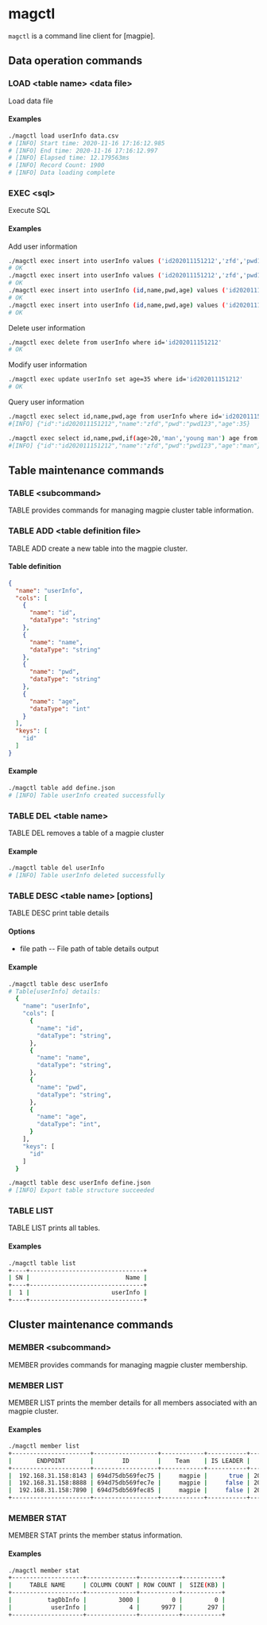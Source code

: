 magctl
========

`magctl` is a command line client for [magpie].



## Data operation commands

### LOAD  \<table name\> \<data file\>

Load data file

#### Examples

```bash
./magctl load userInfo data.csv
# [INFO] Start time: 2020-11-16 17:16:12.985 
# [INFO] End time: 2020-11-16 17:16:12.997 
# [INFO] Elapsed time: 12.179563ms 
# [INFO] Record Count: 1900 
# [INFO] Data loading complete 
```

### EXEC \<sql\>

Execute SQL

#### Examples

Add user information

```bash
./magctl exec insert into userInfo values ('id202011151212','zfd','pwd123',32)
# OK
./magctl exec insert into userInfo values ('id202011151212','zfd','pwd123',32),('id202011151215','lm','pwd456',31)
# OK
./magctl exec insert into userInfo (id,name,pwd,age) values ('id202011151212','zfd','pwd123',32)
# OK
./magctl exec insert into userInfo (id,name,pwd,age) values ('id202011151212','zfd','pwd123',32),('id202011151215','lm','pwd456',31)
# OK
```

Delete user information

```bash
./magctl exec delete from userInfo where id='id202011151212'
# OK
```

Modify user information

```bash
./magctl exec update userInfo set age=35 where id='id202011151212'
# OK
```


Query user information

```bash
./magctl exec select id,name,pwd,age from userInfo where id='id202011151212'
#[INFO] {"id":"id202011151212","name":"zfd","pwd":"pwd123","age":35} 

./magctl exec select id,name,pwd,if(age>20,'man','young man') age from userInfo where id='id202011151212'
#[INFO] {"id":"id202011151212","name":"zfd","pwd":"pwd123","age":"man"} 

```

## Table maintenance commands

### TABLE \<subcommand\>

TABLE provides commands for managing magpie cluster table information.

### TABLE ADD \<table definition file\>

TABLE ADD create a new table into the magpie cluster.

#### Table definition

```json
{
  "name": "userInfo",
  "cols": [
    {
      "name": "id",
      "dataType": "string"
    },
    {
      "name": "name",
      "dataType": "string"
    },
    {
      "name": "pwd",
      "dataType": "string"
    },
    {
      "name": "age",
      "dataType": "int"
    }
  ],
  "keys": [
    "id"
  ]
}
```

#### Example

```bash
./magctl table add define.json
# [INFO] Table userInfo created successfully
```

### TABLE DEL \<table name\>

TABLE DEL removes a table of a magpie cluster

#### Example

```bash
./magctl table del userInfo
# [INFO] Table userInfo deleted successfully
```

### TABLE DESC \<table name\> [options]

TABLE DESC print table details


#### Options

- file path -- File path of table details output

#### Example

```bash
./magctl table desc userInfo
# Table[userInfo] details:
  {
    "name": "userInfo",
    "cols": [
      {
        "name": "id",
        "dataType": "string",
      },
      {
        "name": "name",
        "dataType": "string",
      },
      {
        "name": "pwd",
        "dataType": "string",
      },
      {
        "name": "age",
        "dataType": "int",
      }
    ],
    "keys": [
      "id"
    ]
  }

./magctl table desc userInfo define.json
# [INFO] Export table structure succeeded
```

### TABLE LIST

TABLE LIST prints all tables.

#### Examples

```bash
./magctl table list
+----+--------------------------------+
| SN |                           Name |
+----+--------------------------------+
|  1 |                       userInfo |
+----+--------------------------------+
```

## Cluster maintenance commands

### MEMBER \<subcommand\>

MEMBER provides commands for managing magpie cluster membership.

### MEMBER LIST

MEMBER LIST prints the member details for all members associated with an magpie cluster.

#### Examples

```bash
./magctl member list
+----------------------+------------------+------------+-----------+---------------------+
|       ENDPOINT       |        ID        |    Team    | IS LEADER |    START-UP TIME    |
+----------------------+------------------+------------+-----------+---------------------+
|  192.168.31.158:8143 | 694d75db569fec75 |     magpie |      true | 2020-11-18 21:26:47 |
|  192.168.31.158:8888 | 694d75db569fec7e |     magpie |     false | 2020-11-18 21:27:33 |
|  192.168.31.158:7890 | 694d75db569fec85 |     magpie |     false | 2020-11-18 21:28:20 |
+----------------------+------------------+------------+-----------+---------------------+
```

### MEMBER STAT

MEMBER STAT prints the member status information.

#### Examples

```bash
./magctl member stat
+--------------------+--------------+-----------+-----------+
|     TABLE NAME     | COLUMN COUNT | ROW COUNT |  SIZE(KB) |
+--------------------+--------------+-----------+-----------+
|          tagDbInfo |         3000 |         0 |         0 |
|           userInfo |            4 |      9977 |       297 |
+--------------------+--------------+-----------+-----------+
```